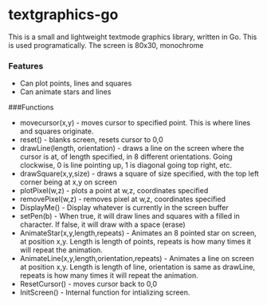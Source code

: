 # textgraphics-go
<p> This is a small and lightweight textmode graphics library, written in Go. This is used programatically. The screen is 80x30, monochrome</p>

### Features
* Can plot points, lines and squares
* Can animate stars and lines

###Functions
* movecursor(x,y) - moves cursor to specified point. This is where lines and squares originate.
* reset() - blanks screen, resets cursor to 0,0
* drawLine(length, orientation) - draws a line on the screen where the cursor is at, of length specified, in 8 different orientations. Going clockwise, 0 is line pointing up, 1 is diagonal going top right, etc.
* drawSquare(x,y,size) - draws a square of size specified, with the top left corner being at x,y on screen
* plotPixel(w,z) - plots a point at w,z, coordinates specified
* removePixel(w,z) - removes pixel at w,z, coordinates specified
* DisplayMe() - Display whatever is currently in the screen buffer
* setPen(b) - When true, it will draw lines and squares with a filled in character. If false, it will draw with a space (erase)
* AnimateStar(x,y,length,repeats) - Animates an 8 pointed star on screen, at position x,y. Length is length of points, repeats is how many times it will repeat the animation.
* AnimateLine(x,y,length,orientation,repeats) - Animates a line on screen at position x,y. Length is length of line, orientation is same as drawLine, repeats is how many times it will repeat the animation.
* ResetCursor() - moves cursor back to 0,0
* InitScreen() - Internal function for intializing screen.
